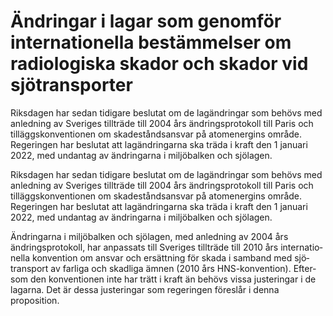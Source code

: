# Ändringar i lagar som genomför internationella bestämmelser om radiologiska skador och skador vid sjötransporter

Riksdagen har sedan tidigare beslutat om de lagänd­ringar som behövs med anled­ning av Sveriges tillträde till 2004 års ändrings­protokoll till Paris och tilläggs­konventionen om skade­stånds­ansvar på atom­energins område. Regeringen har beslutat att lagänd­ringarna ska träda i kraft den 1 januari 2022, med undantag av änd­ringarna i miljö­balken och sjölagen.

Riksdagen har sedan tidigare beslutat om de lagänd­ringar som behövs med anled­ning av Sveriges tillträde till 2004 års ändrings­protokoll till Paris och tilläggs­konventionen om skade­stånds­ansvar på atom­energins område. Regeringen har beslutat att lagänd­ringarna ska träda i kraft den 1 januari 2022, med undantag av änd­ringarna i miljö­balken och sjölagen.

Ändringarna i miljö­balken och sjölagen, med anled­ning av 2004 års ändrings­protokoll, har anpassats till Sveriges tillträde till 2010 års inter­natio­nella konven­tion om ansvar och ersätt­ning för skada i sam­band med sjö­transport av farliga och skadliga ämnen (2010 års HNS-konvention). Efter­som den konven­tionen inte har trätt i kraft än behövs vissa juste­ringar i de lagarna. Det är dessa juste­ringar som regeringen föreslår i denna proposition.
